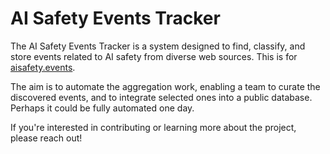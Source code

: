 # AI Safety Events Tracker

The AI Safety Events Tracker is a system designed to find, classify, and store events related to AI safety from diverse web sources. This is for [aisafety.events](https://aisafety.events/).

The aim is to automate the aggregation work, enabling a team to curate the discovered events, and to integrate selected ones into a public database. Perhaps it could be fully automated one day.

If you're interested in contributing or learning more about the project, please reach out!
